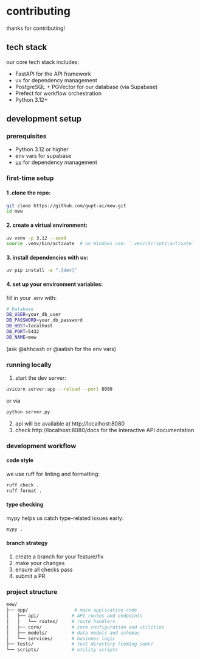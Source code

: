 # contributing
thanks for contributing!

## tech stack
our core tech stack includes:

- FastAPI for the API framework
- uv for dependency management
- PostgreSQL + PGVector for our database (via Supabase)
- Prefect for workflow orchestration
- Python 3.12+

## development setup
### prerequisites

- Python 3.12 or higher
- env vars for supabase
- [uv](https://github.com/astral-sh/uv) for dependency management

### first-time setup

#### 1 .clone the repo:

```bash
git clone https://github.com/gupt-ai/mew.git
cd mew
```

#### 2. create a virtual environment:

```bash
uv venv -p 3.12 --seed
source .venv/bin/activate  # on Windows use: `.venv\Scripts\activate`
```

#### 3. install dependencies with uv:

```bash
uv pip install -e ".[dev]"
```

#### 4. set up your environment variables:

fill in your .env with:
```bash
# Database
DB_USER=your_db_user
DB_PASSWORD=your_db_password
DB_HOST=localhost
DB_PORT=5432
DB_NAME=mew
```

(ask @ahhcash or @aatish for the env vars)


### running locally

1. start the dev server:

```bash
uvicorn server:app --reload --port 8080
```
or via

```bash
python server.py
```

2. api will be available at http://localhost:8080
3. check http://localhost:8080/docs for the interactive API documentation

### development workflow
#### **code style**
we use ruff for linting and formatting:
```bash
ruff check .
ruff format .
```

#### **type checking**
mypy helps us catch type-related issues early:
```bash
mypy .
```

#### **branch strategy**

1. create a branch for your feature/fix
2. make your changes
3. ensure all checks pass
4. submit a PR

### project structure
```bash
mew/
├── app/                 # main application code
│   ├── api/            # API routes and endpoints
│   │   └── routes/     # route handlers
│   ├── core/           # core configuration and utilities
│   ├── models/         # data models and schemas
│   └── services/       # business logic
├── tests/              # test directory (coming soon)
└── scripts/            # utility scripts
```
